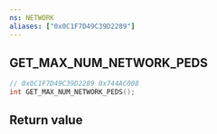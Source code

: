 ```yaml
---
ns: NETWORK
aliases: ["0x0C1F7D49C39D2289"]
---
```

## GET_MAX_NUM_NETWORK_PEDS

```c
// 0x0C1F7D49C39D2289 0x744AC008
int GET_MAX_NUM_NETWORK_PEDS();
```

## Return value
